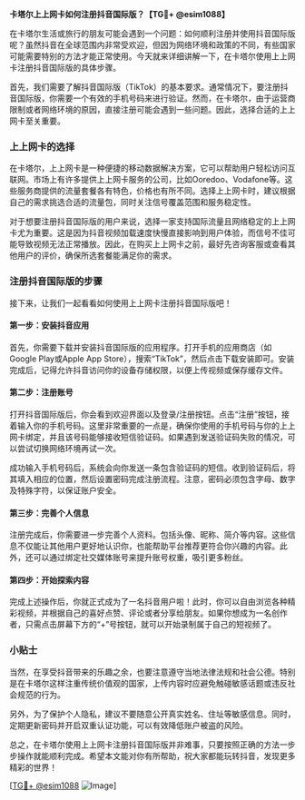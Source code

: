 **卡塔尔上上网卡如何注册抖音国际版？【TG💪+ @esim1088】**

在卡塔尔生活或旅行的朋友可能会遇到一个问题：如何顺利注册并使用抖音国际版呢？虽然抖音在全球范围内非常受欢迎，但因为网络环境和政策的不同，有些国家可能需要特别的方法才能正常使用。今天就来详细讲解一下，在卡塔尔使用上上网卡注册抖音国际版的具体步骤。

首先，我们需要了解抖音国际版（TikTok）的基本要求。通常情况下，要注册抖音国际版，你需要一个有效的手机号码来进行验证。然而，在卡塔尔，由于运营商限制或者网络环境的原因，直接注册可能会遇到一些问题。因此，选择合适的上上网卡至关重要。

### 上上网卡的选择

在卡塔尔，上上网卡是一种便捷的移动数据解决方案，它可以帮助用户轻松访问互联网。市场上有许多提供上上网卡服务的公司，比如Ooredoo、Vodafone等。这些服务商提供的流量套餐各有特色，价格也有所不同。选择上上网卡时，建议根据自己的需求挑选合适的流量包，同时关注信号覆盖范围和服务稳定性。

对于想要注册抖音国际版的用户来说，选择一家支持国际流量且网络稳定的上上网卡尤为重要。这是因为抖音视频加载速度快慢直接影响到用户体验，而信号不佳可能导致视频无法正常播放。因此，在购买上上网卡之前，最好先咨询客服或查看其他用户的评价，确保所选套餐能满足你的需求。

### 注册抖音国际版的步骤

接下来，让我们一起看看如何使用上上网卡注册抖音国际版吧！

#### 第一步：安装抖音应用

首先，你需要下载并安装抖音国际版的应用程序。打开手机的应用商店（如Google Play或Apple App Store），搜索“TikTok”，然后点击下载安装即可。安装完成后，记得允许抖音访问你的设备存储权限，以便上传视频或保存缓存文件。

#### 第二步：注册账号

打开抖音国际版后，你会看到欢迎界面以及登录/注册按钮。点击“注册”按钮，接着输入你的手机号码。这里非常重要的一点是，确保你使用的手机号码与你的上上网卡绑定，并且该号码能够接收短信验证码。如果遇到发送验证码失败的情况，可以尝试切换网络环境再试一次。

成功输入手机号码后，系统会向你发送一条包含验证码的短信。收到验证码后，将其填入相应的位置，然后设置密码完成注册流程。注意，密码必须包含字母、数字及特殊字符，以保证账户安全。

#### 第三步：完善个人信息

注册完成后，你需要进一步完善个人资料。包括头像、昵称、简介等内容。这些信息不仅能让其他用户更好地认识你，也能帮助平台推荐更符合你兴趣的内容。此外，还可以通过绑定社交媒体账号来提升账号权重，吸引更多粉丝。

#### 第四步：开始探索内容

完成上述操作后，你就正式成为了一名抖音用户啦！此时，你可以自由浏览各种精彩视频，并根据自己的喜好点赞、评论或者分享给朋友。如果你想成为一名创作者，只需点击屏幕下方的“+”号按钮，就可以开始录制属于自己的短视频了。

### 小贴士

当然，在享受抖音带来的乐趣之余，也要注意遵守当地法律法规和社会公德。特别是在卡塔尔这样注重传统价值观的国家，上传内容时应避免触碰敏感话题或违反社会规范的行为。

另外，为了保护个人隐私，建议不要随意公开真实姓名、住址等敏感信息。同时，定期更新密码并开启双重认证功能，可以有效降低账户被盗的风险。

总之，在卡塔尔使用上上网卡注册抖音国际版并非难事，只要按照正确的方法一步步操作就能顺利完成。希望本文能对你有所帮助，祝大家都能玩转抖音，发现更多精彩的世界！

[[TG💪+ @esim1088](https://t.me/s/esim1088) ![Image](https://i.postimg.cc/4NQfJmqS/Snipaste-2025-05-13-00-14-12.png)]